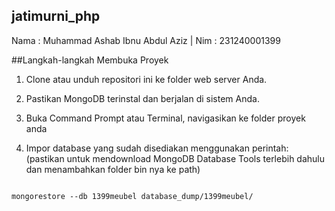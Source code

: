 ## jatimurni_php
Nama : Muhammad Ashab Ibnu Abdul Aziz | Nim : 231240001399

##Langkah-langkah Membuka Proyek
1. Clone atau unduh repositori ini ke folder web server Anda.

2. Pastikan MongoDB terinstal dan berjalan di sistem Anda.

3. Buka Command Prompt atau Terminal, navigasikan ke folder proyek anda

4. Impor database yang sudah disediakan menggunakan perintah:
(pastikan untuk mendownload MongoDB Database Tools terlebih dahulu dan menambahkan folder bin nya ke path)

```

mongorestore --db 1399meubel database_dump/1399meubel/

```
